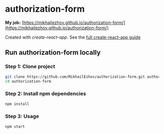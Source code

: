 # authorization-form

**My job:** [https://mikhailezhov.github.io/authorization-form/](https://mikhailezhov.github.io/authorization-form/)

Created with *create-react-app*. See the [full create-react-app guide](https://github.com/facebook/create-react-app#readme)




## Run authorization-form locally

### Step 1: Clone project

```sh
git clone https://github.com/MikhailEzhov/authorization-form.git authorization-form
cd authorization-form
```

### Step 2: Install npm dependencies

```sh
npm install
```

### Step 3: Usage

```sh
npm start
```